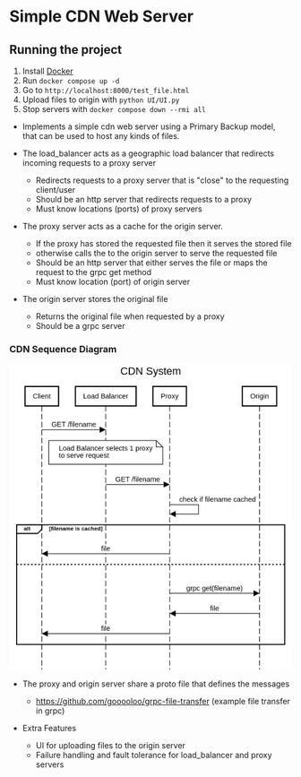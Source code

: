 # Simple CDN Web Server

## Running the project
1. Install [Docker](https://docs.docker.com/get-docker/)
2. Run `docker compose up -d`
3. Go to `http://localhost:8000/test_file.html`
4. Upload files to origin with `python UI/UI.py`
4. Stop servers with `docker compose down --rmi all`


- Implements a simple cdn web server using a Primary Backup model, that can be used to host any kinds of files.

- The load_balancer acts as a geographic load balancer that redirects incoming requests to a proxy server
    - Redirects requests to a proxy server that is "close" to the requesting client/user
    - Should be an http server that redirects requests to a proxy
    - Must know locations (ports) of proxy servers
    
- The proxy server acts as a cache for the origin server.
    - If the proxy has stored the requested file then it serves the stored file
    - otherwise calls the to the origin server to serve the requested file
    - Should be an http server that either serves the file or maps the request to the grpc get method
    - Must know location (port) of origin server

- The origin server stores the original file
  - Returns the original file when requested by a proxy
  - Should be a grpc server

### CDN Sequence Diagram
![CDN Sequence Diagram](origin/files/cdn_diagram.png)

- The proxy and origin server share a proto file that defines the messages
  - https://github.com/gooooloo/grpc-file-transfer (example file transfer in grpc)

- Extra Features
  - UI for uploading files to the origin server
  - Failure handling and fault tolerance for load_balancer and proxy servers